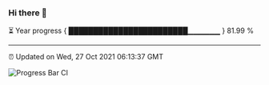 ### Hi there 👋

⏳ Year progress { ████████████████████████▁▁▁▁▁▁ } 81.99 %

---

⏰ Updated on Wed, 27 Oct 2021 06:13:37 GMT

![Progress Bar CI](https://github.com/liununu/liununu/workflows/Progress%20Bar%20CI/badge.svg)
